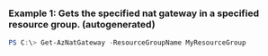 ### Example 1: Gets the specified nat gateway in a specified resource group. (autogenerated)
```powershell
PS C:\> Get-AzNatGateway -ResourceGroupName MyResourceGroup
```

